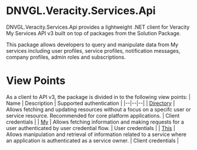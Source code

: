 # DNVGL.Veracity.Services.Api
DNVGL.Veracity.Services.Api provides a lightweight .NET client for Veracity My Services API v3 built on top of packages from the Solution Package.

This package allows developers to query and manipulate data from My services including user profiles, service profiles, notification messages, company profiles, admin roles and subscriptions.

# View Points

As a client to API v3, the package is divided in to the following view points:
| Name | Description | Supported authentication |
|--|--|--|
| [Directory](/articles/DNVGL.Veracity.Services.Api/DNVGL.Veracity.Services.Api.Directory.md) | Allows fetching and updating resources without a focus on a specifc user or service resource.  Recommended for core platform applications. | Client credentials |
| [My](/articles/DNVGL.Veracity.Services.Api/DNVGL.Veracity.Services.Api.My.md) | Allows fetching information and making requests for a user authenticated by user credential flow. | User credentials |
| [This](/articles/DNVGL.Veracity.Services.Api/DNVGL.Veracity.Services.Api.This.md) | Allows manipulation and retrieval of information related to a service where an application is authenticated as a service owner. | Client credentials |
